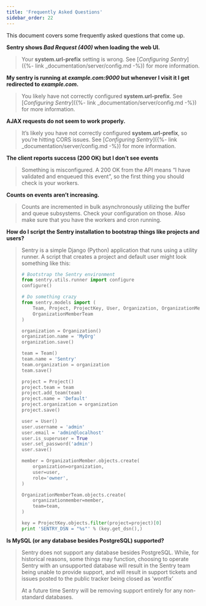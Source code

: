 ```yaml
---
title: 'Frequently Asked Questions'
sidebar_order: 22
---
```


This document covers some frequently asked questions that come up.

**Sentry shows _Bad Request (400)_ when loading the web UI.**

> Your **system.url-prefix** setting is wrong. See [_Configuring Sentry_]({%- link _documentation/server/config.md -%}) for more information.

**My sentry is running at _example.com:9000_ but whenever I visit it I get redirected to _example.com_.**

> You likely have not correctly configured **system.url-prefix**. See [_Configuring Sentry_]({%- link _documentation/server/config.md -%}) for more information.

**AJAX requests do not seem to work properly.**

> It’s likely you have not correctly configured **system.url-prefix**, so you’re hitting CORS issues. See [_Configuring Sentry_]({%- link _documentation/server/config.md -%}) for more information.

**The client reports success (200 OK) but I don’t see events**

> Something is misconfigured. A 200 OK from the API means “I have validated and enqueued this event”, so the first thing you should check is your workers.

**Counts on events aren’t increasing.**

> Counts are incremented in bulk asynchronously utilizing the buffer and queue subsystems. Check your configuration on those. Also make sure that you have the workers and cron running.

**How do I script the Sentry installation to bootstrap things like projects and users?**

> Sentry is a simple Django (Python) application that runs using a utility runner. A script that creates a project and default user might look something like this:
> 
> ```python
> # Bootstrap the Sentry environment
> from sentry.utils.runner import configure
> configure()
> 
> # Do something crazy
> from sentry.models import (
>     Team, Project, ProjectKey, User, Organization, OrganizationMember,
>     OrganizationMemberTeam
> )
> 
> organization = Organization()
> organization.name = 'MyOrg'
> organization.save()
> 
> team = Team()
> team.name = 'Sentry'
> team.organization = organization
> team.save()
> 
> project = Project()
> project.team = team
> project.add_team(team)
> project.name = 'Default'
> project.organization = organization
> project.save()
> 
> user = User()
> user.username = 'admin'
> user.email = 'admin@localhost'
> user.is_superuser = True
> user.set_password('admin')
> user.save()
> 
> member = OrganizationMember.objects.create(
>     organization=organization,
>     user=user,
>     role='owner',
> )
> 
> OrganizationMemberTeam.objects.create(
>     organizationmember=member,
>     team=team,
> )
> 
> key = ProjectKey.objects.filter(project=project)[0]
> print 'SENTRY_DSN = "%s"' % (key.get_dsn(),)
> ```

**Is MySQL (or any database besides PostgreSQL) supported?**

> Sentry does not support any database besides PostgreSQL. While, for historical reasons, some things may function, choosing to operate Sentry with an unsupported database will result in the Sentry team being unable to provide support, and will result in support tickets and issues posted to the public tracker being closed as ‘wontfix’
> 
> At a future time Sentry will be removing support entirely for any non-standard databases.
